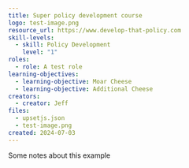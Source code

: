 ```yaml
---
title: Super policy development course
logo: test-image.png
resource_url: https://www.develop-that-policy.com
skill-levels:
  - skill: Policy Development
    level: "1"
roles:
  - role: A test role
learning-objectives:
  - learning-objective: Moar Cheese
  - learning-objective: Additional Cheese
creators:
  - creator: Jeff
files:
  - upsetjs.json
  - test-image.png
created: 2024-07-03
---
```

Some notes about this example
